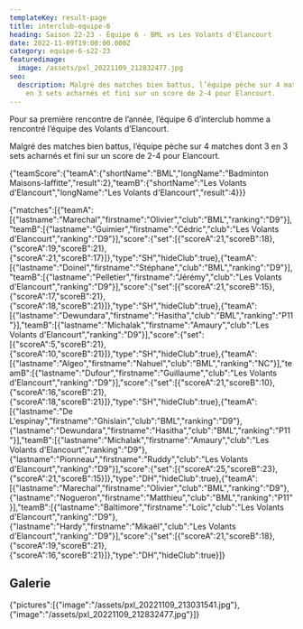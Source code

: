 ```yaml
---
templateKey: result-page
title: interclub-equipe-6
heading: Saison 22-23 - Équipe 6 - BML vs Les Volants d'Elancourt
date: 2022-11-09T19:00:00.000Z
category: equipe-6-s22-23
featuredimage:
  image: /assets/pxl_20221109_212832477.jpg
seo:
  description: Malgré des matches bien battus, l’équipe pèche sur 4 matches dont 3
    en 3 sets acharnés et fini sur un score de 2-4 pour Elancourt.
---
```

Pour sa première rencontre de l’année, l’équipe 6 d’interclub homme a rencontré l’équipe des Volants d’Elancourt.

Malgré des matches bien battus, l’équipe pèche sur 4 matches dont 3 en 3 sets acharnés et fini sur un score de 2-4 pour Elancourt.

<teamscoreboard>{"teamScore":{"teamA":{"shortName":"BML","longName":"Badminton Maisons-laffitte","result":2},"teamB":{"shortName":"Les Volants d'Elancourt","longName":"Les Volants d'Elancourt","result":4}}}</teamscoreboard>

<scoreboard>{"matches":[{"teamA":[{"lastname":"Marechal","firstname":"Olivier","club":"BML","ranking":"D9"}],"teamB":[{"lastname":"Guimier","firstname":"Cédric","club":"Les Volants d'Elancourt","ranking":"D9"}],"score":{"set":[{"scoreA":21,"scoreB":18},{"scoreA":19,"scoreB":21},{"scoreA":21,"scoreB":17}]},"type":"SH","hideClub":true},{"teamA":[{"lastname":"Doinel","firstname":"Stéphane","club":"BML","ranking":"D9"}],"teamB":[{"lastname":"Pelletier","firstname":"Jérémy","club":"Les Volants d'Elancourt","ranking":"D9"}],"score":{"set":[{"scoreA":21,"scoreB":15},{"scoreA":17,"scoreB":21},{"scoreA":18,"scoreB":21}]},"type":"SH","hideClub":true},{"teamA":[{"lastname":"Dewundara","firstname":"Hasitha","club":"BML","ranking":"P11"}],"teamB":[{"lastname":"Michalak","firstname":"Amaury","club":"Les Volants d'Elancourt","ranking":"D9"}],"score":{"set":[{"scoreA":5,"scoreB":21},{"scoreA":10,"scoreB":21}]},"type":"SH","hideClub":true},{"teamA":[{"lastname":"Algeo","firstname":"Nahuel","club":"BML","ranking":"NC"}],"teamB":[{"lastname":"Dufour","firstname":"Guillaume","club":"Les Volants d'Elancourt","ranking":"D9"}],"score":{"set":[{"scoreA":21,"scoreB":10},{"scoreA":16,"scoreB":21},{"scoreA":18,"scoreB":21}]},"type":"SH","hideClub":true},{"teamA":[{"lastname":"De L'espinay","firstname":"Ghislain","club":"BML","ranking":"D9"},{"lastname":"Dewundara","firstname":"Hasitha","club":"BML","ranking":"P11"}],"teamB":[{"lastname":"Michalak","firstname":"Amaury","club":"Les Volants d'Elancourt","ranking":"D9"},{"lastname":"Pionneau","firstname":"Ruddy","club":"Les Volants d'Elancourt","ranking":"D9"}],"score":{"set":[{"scoreA":25,"scoreB":23},{"scoreA":21,"scoreB":15}]},"type":"DH","hideClub":true},{"teamA":[{"lastname":"Marechal","firstname":"Olivier","club":"BML","ranking":"D9"},{"lastname":"Nogueron","firstname":"Matthieu","club":"BML","ranking":"P11"}],"teamB":[{"lastname":"Baltimore","firstname":"Loïc","club":"Les Volants d'Elancourt","ranking":"D9"},{"lastname":"Hardy","firstname":"Mikaël","club":"Les Volants d'Elancourt","ranking":"D9"}],"score":{"set":[{"scoreA":21,"scoreB":18},{"scoreA":19,"scoreB":21},{"scoreA":16,"scoreB":21}]},"type":"DH","hideClub":true}]}</scoreboard>

## G﻿alerie

<gallery>{"pictures":[{"image":"/assets/pxl_20221109_213031541.jpg"},{"image":"/assets/pxl_20221109_212832477.jpg"}]}</gallery>
